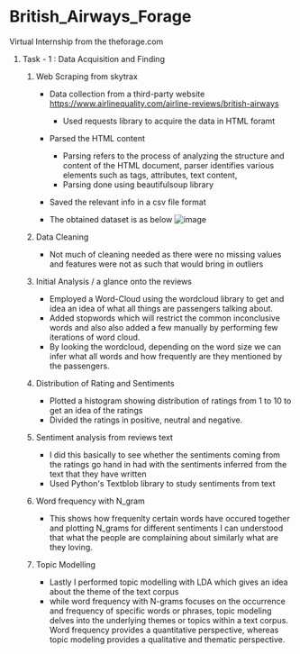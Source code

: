 # British_Airways_Forage
Virtual Internship from the theforage.com

1. Task - 1 : Data Acquisition and Finding 
    1. Web Scraping from skytrax
       * Data collection from a third-party website https://www.airlinequality.com/airline-reviews/british-airways
           * Used requests library to acquire the data in HTML foramt
       * Parsed the HTML content
           * Parsing refers to the process of analyzing the structure and content of the HTML document, parser identifies various elements such as tags, attributes, text content,
           * Parsing done using beautifulsoup library
             
       * Saved the relevant info in a csv file format
       * The obtained dataset is as below
         ![image](https://github.com/Cokaine2912/British_Airways/assets/97113663/8858069d-8998-410e-b07a-d9a4478a7d82)


    2. Data Cleaning 
       * Not much of cleaning needed as there were no missing values and features were not as such that would bring in outliers
      
    3. Initial Analysis / a glance onto the reviews 
       * Employed a Word-Cloud using the wordcloud library to get and idea an idea of what all things are passengers talking about. 
       * Added stopwords which will restrict the common inconclusive words and also also added a few manually by performing few iterations of word cloud.
       * By looking the wordcloud, depending on the word size we can infer what all words and how frequently are they mentioned by the passengers. 
    4. Distribution of Rating and Sentiments
       * Plotted a histogram showing distribution of ratings from 1 to 10 to get an idea of the ratings 
       * Divided the ratings in positive, neutral and negative.
    5. Sentiment analysis from reviews text
       * I did this basically to see whether the sentiments coming from the ratings go hand in had with the sentiments inferred from the text that they have written
       * Used Python's Textblob library to study sentiments from text
    6. Word frequency with N_gram
       * This shows how frequenlty certain words have occured together and plotting N_grams for different sentiments I can understood that what the people are complaining about similarly what are they loving.
      
    7. Topic Modelling
       * Lastly I performed topic modelling with LDA which gives an idea about the theme of the text corpus
       * while word frequency with N-grams focuses on the occurrence and frequency of specific words or phrases, topic modeling delves into the underlying themes or topics within a text corpus. Word frequency provides a quantitative perspective, whereas topic modeling provides a qualitative and thematic perspective.
  

